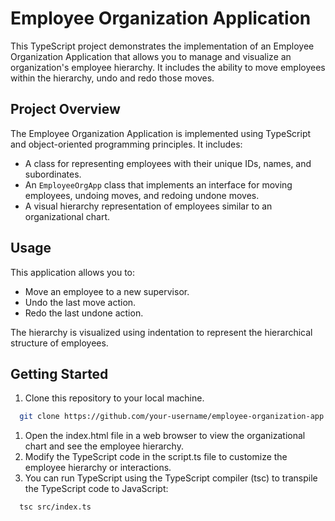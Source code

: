 # Employee Organization Application

This TypeScript project demonstrates the implementation of an Employee Organization Application that allows you to manage and visualize an organization's employee hierarchy. It includes the ability to move employees within the hierarchy, undo and redo those moves.


## Project Overview

The Employee Organization Application is implemented using TypeScript and object-oriented programming principles. It includes:

- A class for representing employees with their unique IDs, names, and subordinates.
- An `EmployeeOrgApp` class that implements an interface for moving employees, undoing moves, and redoing undone moves.
- A visual hierarchy representation of employees similar to an organizational chart.

## Usage

This application allows you to:
- Move an employee to a new supervisor.
- Undo the last move action.
- Redo the last undone action.

The hierarchy is visualized using indentation to represent the hierarchical structure of employees.

## Getting Started

1. Clone this repository to your local machine.

```bash
  git clone https://github.com/your-username/employee-organization-app.git
```

1. Open the index.html file in a web browser to view the organizational chart and see the employee hierarchy.
2. Modify the TypeScript code in the script.ts file to customize the employee hierarchy or interactions.
3. You can run TypeScript using the TypeScript compiler (tsc) to transpile the TypeScript code to JavaScript:
```bash
  tsc src/index.ts
```


